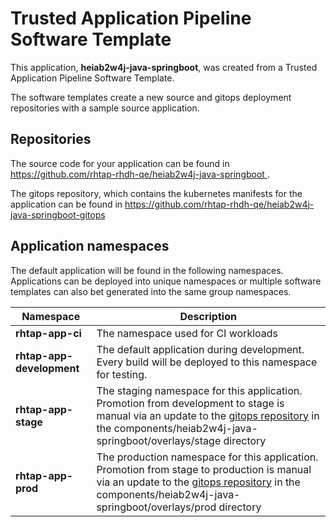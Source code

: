 # Trusted Application Pipeline Software Template

This application, **heiab2w4j-java-springboot**, was created from a Trusted Application Pipeline Software Template.

The software templates create a new source and gitops deployment repositories with a sample source application. 

## Repositories

The source code for your application can be found in [https://github.com/rhtap-rhdh-qe/heiab2w4j-java-springboot ](https://github.com/rhtap-rhdh-qe/heiab2w4j-java-springboot ).
 
The gitops repository, which contains the kubernetes manifests for the application can be found in 
[https://github.com/rhtap-rhdh-qe/heiab2w4j-java-springboot-gitops ](https://github.com/rhtap-rhdh-qe/heiab2w4j-java-springboot-gitops ) 

## Application namespaces 

The default application will be found in the following namespaces. Applications can be deployed into unique namespaces or multiple software templates can also bet generated into the same group namespaces.  

|  Namespace   |  Description   |  
| -------- | -------- |
| **rhtap-app-ci** | The namespace used for CI workloads |
| **rhtap-app-development** | The default application during development. Every build will be deployed to this namespace for testing. |
| **rhtap-app-stage** | The staging namespace for this application. Promotion from development to stage is manual via an update to the [gitops repository](https://github.com/rhtap-rhdh-qe/heiab2w4j-java-springboot-gitops ) in the components/heiab2w4j-java-springboot/overlays/stage directory |
| **rhtap-app-prod** | The production namespace for this application. Promotion from stage to production is manual via an update to the [gitops repository](https://github.com/rhtap-rhdh-qe/heiab2w4j-java-springboot-gitops ) in the components/heiab2w4j-java-springboot/overlays/prod directory |